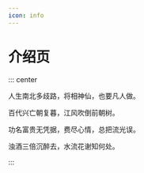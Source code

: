 ```yaml
---
icon: info
---
```


# 介绍页


::: center


人生南北多歧路，将相神仙，也要凡人做。

百代兴亡朝复暮，江风吹倒前朝树。

功名富贵无凭据，费尽心情，总把流光误。

浊酒三倍沉醉去，水流花谢知何处。

:::